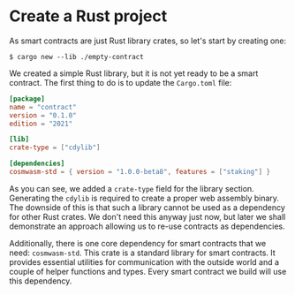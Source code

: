 # Create a Rust project

As smart contracts are just Rust library crates, so let's start by creating one:

```
$ cargo new --lib ./empty-contract
```

We created a simple Rust library, but it is not yet ready to be a smart contract. The first thing
to do is to update the `Cargo.toml` file:

```toml
[package]
name = "contract"
version = "0.1.0"
edition = "2021"

[lib]
crate-type = ["cdylib"]

[dependencies]
cosmwasm-std = { version = "1.0.0-beta8", features = ["staking"] }

```

As you can see, we added a `crate-type` field for the library section. Generating the `cdylib` is
required to create a proper web assembly binary. The downside of this is that such a library cannot
be used as a dependency for other Rust crates.  We don't need this anyway just now, but later we shall
demonstrate an approach allowing us to re-use contracts as dependencies.

Additionally, there is one core dependency for smart contracts that we need: `cosmwasm-std`. This crate is a
standard library for smart contracts. It provides essential utilities for communication with the
outside world and a couple of helper functions and types. Every smart contract we build will
use this dependency.

